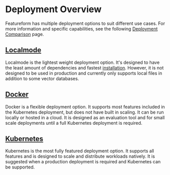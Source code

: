 # Deployment Overview

Featureform has multiple deployment options to suit different use cases. For more information and specific
capabilities, see the following [Deployment Comparison](compatibility.md) page.

## [Localmode](https://docs.featureform.com/quickstart-local)
Localmode is the lightest weight deployment option. It's designed to have the least amount of dependencies and
fastest [installation](installation.md). However, it is not designed to be used in production and currently only 
supports local files in addition to some vector databases. 

## [Docker](https://docs.featureform.com/quickstart-docker)
Docker is a flexible deployment option. It supports most features included in the Kubernetes deployment, but
does not have built in scaling. It can be run locally or hosted in a cloud. It is designed as an evaluation tool and 
for small scale deployments until a full Kubernetes deployment is required.

## [Kubernetes](https://docs.featureform.com/minikube) 
Kubernetes is the most fully featured deployment option. It supports all features and is designed to scale and distribute
workloads natively. It is suggested when a production deployment is required and Kubernetes can be supported. 